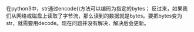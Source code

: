 在python3中，str通过encode()方法可以编码为指定的bytes；
反过来，如果我们从网络或磁盘上读取了字节流，那么读到的数据就是bytes。要把bytes变为str，就需要用decode。现在问题并没有解决，解决后会更新。
